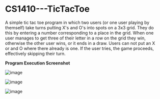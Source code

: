 # CS1410---TicTacToe

A simple tic tac toe program in which two users (or one user playing by themself) take turns putting X's and O's into spots on a 3x3 grid. They do this by entering a number corresponding to a place in the grid. When one user manages to get three of their letter in a row on the grid they win, otherwise the other user wins, or it ends in a draw. Users can not put an X or and O where there already is one. If the user tries, the game proceeds, effectively skipping their turn.


<b>Program Execution Screenshot</b>

![image](https://user-images.githubusercontent.com/70240084/232592198-ffc44811-d658-4450-b820-f34afe57051a.png)

![image](https://user-images.githubusercontent.com/70240084/232592289-6f652922-9b75-417c-bd90-43195f54d640.png)

![image](https://user-images.githubusercontent.com/70240084/232592474-2443a5fa-3cf0-48cd-8bbe-ab0e0050ee5c.png)
